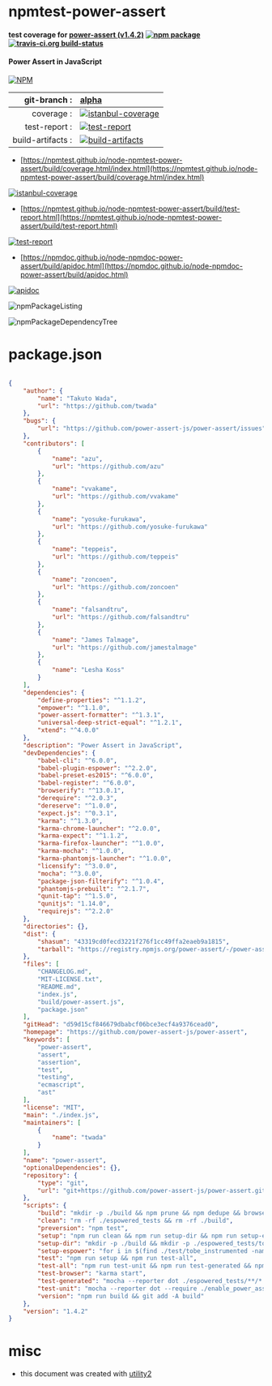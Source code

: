 # npmtest-power-assert

#### test coverage for  [power-assert (v1.4.2)](https://github.com/power-assert-js/power-assert)  [![npm package](https://img.shields.io/npm/v/npmtest-power-assert.svg?style=flat-square)](https://www.npmjs.org/package/npmtest-power-assert) [![travis-ci.org build-status](https://api.travis-ci.org/npmtest/node-npmtest-power-assert.svg)](https://travis-ci.org/npmtest/node-npmtest-power-assert)

#### Power Assert in JavaScript

[![NPM](https://nodei.co/npm/power-assert.png?downloads=true&downloadRank=true&stars=true)](https://www.npmjs.com/package/power-assert)

| git-branch : | [alpha](https://github.com/npmtest/node-npmtest-power-assert/tree/alpha)|
|--:|:--|
| coverage : | [![istanbul-coverage](https://npmtest.github.io/node-npmtest-power-assert/build/coverage.badge.svg)](https://npmtest.github.io/node-npmtest-power-assert/build/coverage.html/index.html)|
| test-report : | [![test-report](https://npmtest.github.io/node-npmtest-power-assert/build/test-report.badge.svg)](https://npmtest.github.io/node-npmtest-power-assert/build/test-report.html)|
| build-artifacts : | [![build-artifacts](https://npmtest.github.io/node-npmtest-power-assert/glyphicons_144_folder_open.png)](https://github.com/npmtest/node-npmtest-power-assert/tree/gh-pages/build)|

- [https://npmtest.github.io/node-npmtest-power-assert/build/coverage.html/index.html](https://npmtest.github.io/node-npmtest-power-assert/build/coverage.html/index.html)

[![istanbul-coverage](https://npmtest.github.io/node-npmtest-power-assert/build/screenCapture.buildCi.browser.%252Ftmp%252Fbuild%252Fcoverage.lib.html.png)](https://npmtest.github.io/node-npmtest-power-assert/build/coverage.html/index.html)

- [https://npmtest.github.io/node-npmtest-power-assert/build/test-report.html](https://npmtest.github.io/node-npmtest-power-assert/build/test-report.html)

[![test-report](https://npmtest.github.io/node-npmtest-power-assert/build/screenCapture.buildCi.browser.%252Ftmp%252Fbuild%252Ftest-report.html.png)](https://npmtest.github.io/node-npmtest-power-assert/build/test-report.html)

- [https://npmdoc.github.io/node-npmdoc-power-assert/build/apidoc.html](https://npmdoc.github.io/node-npmdoc-power-assert/build/apidoc.html)

[![apidoc](https://npmdoc.github.io/node-npmdoc-power-assert/build/screenCapture.buildCi.browser.%252Ftmp%252Fbuild%252Fapidoc.html.png)](https://npmdoc.github.io/node-npmdoc-power-assert/build/apidoc.html)

![npmPackageListing](https://npmtest.github.io/node-npmtest-power-assert/build/screenCapture.npmPackageListing.svg)

![npmPackageDependencyTree](https://npmtest.github.io/node-npmtest-power-assert/build/screenCapture.npmPackageDependencyTree.svg)



# package.json

```json

{
    "author": {
        "name": "Takuto Wada",
        "url": "https://github.com/twada"
    },
    "bugs": {
        "url": "https://github.com/power-assert-js/power-assert/issues"
    },
    "contributors": [
        {
            "name": "azu",
            "url": "https://github.com/azu"
        },
        {
            "name": "vvakame",
            "url": "https://github.com/vvakame"
        },
        {
            "name": "yosuke-furukawa",
            "url": "https://github.com/yosuke-furukawa"
        },
        {
            "name": "teppeis",
            "url": "https://github.com/teppeis"
        },
        {
            "name": "zoncoen",
            "url": "https://github.com/zoncoen"
        },
        {
            "name": "falsandtru",
            "url": "https://github.com/falsandtru"
        },
        {
            "name": "James Talmage",
            "url": "https://github.com/jamestalmage"
        },
        {
            "name": "Lesha Koss"
        }
    ],
    "dependencies": {
        "define-properties": "^1.1.2",
        "empower": "^1.1.0",
        "power-assert-formatter": "^1.3.1",
        "universal-deep-strict-equal": "^1.2.1",
        "xtend": "^4.0.0"
    },
    "description": "Power Assert in JavaScript",
    "devDependencies": {
        "babel-cli": "^6.0.0",
        "babel-plugin-espower": "^2.2.0",
        "babel-preset-es2015": "^6.0.0",
        "babel-register": "^6.0.0",
        "browserify": "^13.0.1",
        "derequire": "^2.0.3",
        "dereserve": "^1.0.0",
        "expect.js": "^0.3.1",
        "karma": "^1.3.0",
        "karma-chrome-launcher": "^2.0.0",
        "karma-expect": "^1.1.2",
        "karma-firefox-launcher": "^1.0.0",
        "karma-mocha": "^1.0.0",
        "karma-phantomjs-launcher": "^1.0.0",
        "licensify": "^3.0.0",
        "mocha": "^3.0.0",
        "package-json-filterify": "^1.0.4",
        "phantomjs-prebuilt": "^2.1.7",
        "qunit-tap": "^1.5.0",
        "qunitjs": "1.14.0",
        "requirejs": "^2.2.0"
    },
    "directories": {},
    "dist": {
        "shasum": "43319cd0fecd3221f276f1cc49ffa2eaeb9a1815",
        "tarball": "https://registry.npmjs.org/power-assert/-/power-assert-1.4.2.tgz"
    },
    "files": [
        "CHANGELOG.md",
        "MIT-LICENSE.txt",
        "README.md",
        "index.js",
        "build/power-assert.js",
        "package.json"
    ],
    "gitHead": "d59d15cf846679dbabcf06bce3ecf4a9376cead0",
    "homepage": "https://github.com/power-assert-js/power-assert",
    "keywords": [
        "power-assert",
        "assert",
        "assertion",
        "test",
        "testing",
        "ecmascript",
        "ast"
    ],
    "license": "MIT",
    "main": "./index.js",
    "maintainers": [
        {
            "name": "twada"
        }
    ],
    "name": "power-assert",
    "optionalDependencies": {},
    "repository": {
        "type": "git",
        "url": "git+https://github.com/power-assert-js/power-assert.git"
    },
    "scripts": {
        "build": "mkdir -p ./build && npm prune && npm dedupe && browserify -p licensify --global-transform package-json-filterify --standalone assert ./index.js | dereserve | derequire > build/power-assert.js",
        "clean": "rm -rf ./espowered_tests && rm -rf ./build",
        "preversion": "npm test",
        "setup": "npm run clean && npm run setup-dir && npm run setup-espower && npm run build",
        "setup-dir": "mkdir -p ./build && mkdir -p ./espowered_tests/tobe_instrumented && cp -r test/not_tobe_instrumented/ ./espowered_tests/not_tobe_instrumented/",
        "setup-espower": "for i in $(find ./test/tobe_instrumented -name '*.js'); do babel $i > ./espowered_tests/tobe_instrumented/$(basename $i); done",
        "test": "npm run setup && npm run test-all",
        "test-all": "npm run test-unit && npm run test-generated && npm run test-browser",
        "test-browser": "karma start",
        "test-generated": "mocha --reporter dot ./espowered_tests/**/*.js",
        "test-unit": "mocha --reporter dot --require ./enable_power_assert.js ./test/**/*.js",
        "version": "npm run build && git add -A build"
    },
    "version": "1.4.2"
}
```



# misc
- this document was created with [utility2](https://github.com/kaizhu256/node-utility2)
